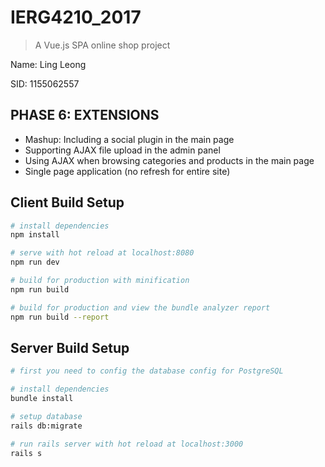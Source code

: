 # IERG4210_2017

> A Vue.js SPA online shop project

Name: Ling Leong

SID: 1155062557

## PHASE 6: EXTENSIONS 
- Mashup: Including a social plugin in the main page
- Supporting AJAX file upload in the admin panel 
- Using AJAX when browsing categories and products in the main page
- Single page application (no refresh for entire site)


## Client Build Setup

``` bash
# install dependencies
npm install

# serve with hot reload at localhost:8080
npm run dev

# build for production with minification
npm run build

# build for production and view the bundle analyzer report
npm run build --report
```

## Server Build Setup

``` bash
# first you need to config the database config for PostgreSQL

# install dependencies
bundle install

# setup database
rails db:migrate

# run rails server with hot reload at localhost:3000
rails s

```
